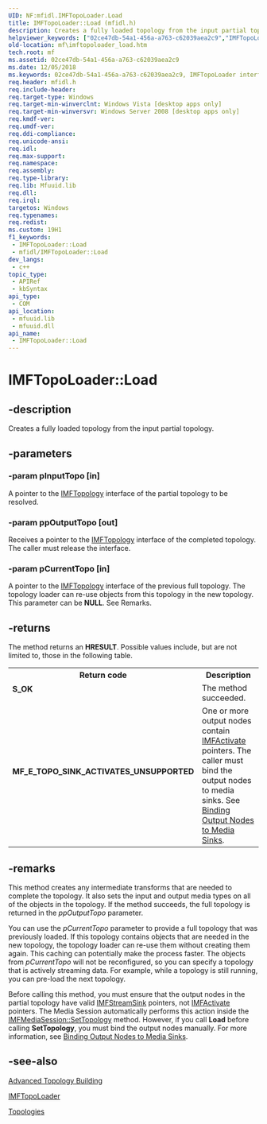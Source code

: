 ```yaml
---
UID: NF:mfidl.IMFTopoLoader.Load
title: IMFTopoLoader::Load (mfidl.h)
description: Creates a fully loaded topology from the input partial topology.
helpviewer_keywords: ["02ce47db-54a1-456a-a763-c62039aea2c9","IMFTopoLoader interface [Media Foundation]","Load method","IMFTopoLoader.Load","IMFTopoLoader::Load","Load","Load method [Media Foundation]","Load method [Media Foundation]","IMFTopoLoader interface","mf.imftopoloader_load","mfidl/IMFTopoLoader::Load"]
old-location: mf\imftopoloader_load.htm
tech.root: mf
ms.assetid: 02ce47db-54a1-456a-a763-c62039aea2c9
ms.date: 12/05/2018
ms.keywords: 02ce47db-54a1-456a-a763-c62039aea2c9, IMFTopoLoader interface [Media Foundation],Load method, IMFTopoLoader.Load, IMFTopoLoader::Load, Load, Load method [Media Foundation], Load method [Media Foundation],IMFTopoLoader interface, mf.imftopoloader_load, mfidl/IMFTopoLoader::Load
req.header: mfidl.h
req.include-header: 
req.target-type: Windows
req.target-min-winverclnt: Windows Vista [desktop apps only]
req.target-min-winversvr: Windows Server 2008 [desktop apps only]
req.kmdf-ver: 
req.umdf-ver: 
req.ddi-compliance: 
req.unicode-ansi: 
req.idl: 
req.max-support: 
req.namespace: 
req.assembly: 
req.type-library: 
req.lib: Mfuuid.lib
req.dll: 
req.irql: 
targetos: Windows
req.typenames: 
req.redist: 
ms.custom: 19H1
f1_keywords:
 - IMFTopoLoader::Load
 - mfidl/IMFTopoLoader::Load
dev_langs:
 - c++
topic_type:
 - APIRef
 - kbSyntax
api_type:
 - COM
api_location:
 - mfuuid.lib
 - mfuuid.dll
api_name:
 - IMFTopoLoader::Load
---
```


# IMFTopoLoader::Load


## -description

Creates a fully loaded topology from the input partial topology.

## -parameters

### -param pInputTopo [in]

A pointer to the <a href="/windows/desktop/api/mfidl/nn-mfidl-imftopology">IMFTopology</a> interface of the partial topology to be resolved.

### -param ppOutputTopo [out]

Receives a pointer to the <a href="/windows/desktop/api/mfidl/nn-mfidl-imftopology">IMFTopology</a> interface of the completed topology. The caller must release the interface.

### -param pCurrentTopo [in]

A pointer to the <a href="/windows/desktop/api/mfidl/nn-mfidl-imftopology">IMFTopology</a> interface of the previous full topology. The topology loader can re-use objects from this topology in the new topology. This parameter can be <b>NULL</b>. See Remarks.

## -returns

The method returns an <b>HRESULT</b>. Possible values include, but are not limited to, those in the following table.
          

<table>
<tr>
<th>Return code</th>
<th>Description</th>
</tr>
<tr>
<td width="40%">
<dl>
<dt><b>S_OK</b></dt>
</dl>
</td>
<td width="60%">
The method succeeded.
              

</td>
</tr>
<tr>
<td width="40%">
<dl>
<dt><b>MF_E_TOPO_SINK_ACTIVATES_UNSUPPORTED</b></dt>
</dl>
</td>
<td width="60%">
One or more output nodes contain <a href="/windows/desktop/api/mfobjects/nn-mfobjects-imfactivate">IMFActivate</a> pointers. The caller must bind the output nodes to media sinks. See  <a href="/windows/desktop/medfound/binding-output-nodes-to-media-sinks">Binding Output Nodes to Media Sinks</a>.

</td>
</tr>
</table>

## -remarks

This method creates any intermediate transforms that are needed to complete the topology. It also sets the input and output media types on all of the objects in the topology. If the method succeeds, the full topology is returned in the <i>ppOutputTopo</i> parameter.
      

You can use the <i>pCurrentTopo</i> parameter to provide a full topology that was previously loaded. If this topology contains objects that are needed in the new topology, the topology loader can re-use them without creating them again. This caching can potentially make the process faster. The objects from <i>pCurrentTopo</i> will not be reconfigured, so you can specify a topology that is actively streaming data. For example, while a topology is still running, you can pre-load the next topology.
      

Before calling this method, you must ensure that the output nodes in the partial topology have valid <a href="/windows/desktop/api/mfidl/nn-mfidl-imfstreamsink">IMFStreamSink</a> pointers, not <a href="/windows/desktop/api/mfobjects/nn-mfobjects-imfactivate">IMFActivate</a> pointers. The Media Session automatically performs this action inside the <a href="/windows/desktop/api/mfidl/nf-mfidl-imfmediasession-settopology">IMFMediaSession::SetTopology</a> method. However, if you call <b>Load</b> before calling <b>SetTopology</b>, you must bind the output nodes manually. For more information, see <a href="/windows/desktop/medfound/binding-output-nodes-to-media-sinks">Binding Output Nodes to Media Sinks</a>.

## -see-also

<a href="/windows/desktop/medfound/advanced-topology-building">Advanced Topology Building</a>



<a href="/windows/desktop/api/mfidl/nn-mfidl-imftopoloader">IMFTopoLoader</a>



<a href="/windows/desktop/medfound/topologies">Topologies</a>

